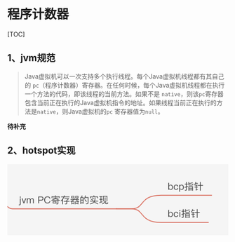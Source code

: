 # 程序计数器

[TOC]

## 1、jvm规范

> Java虚拟机可以一次支持多个执行线程。每个Java虚拟机线程都有其自己的 `pc`（程序计数器）寄存器。在任何时候，每个Java虚拟机线程都在执行一个方法的代码，即该线程的当前方法。如果不是 `native`，则该`pc`寄存器包含当前正在执行的Java虚拟机指令的地址。如果线程当前正在执行的方法是`native`，则Java虚拟机的`pc` 寄存器值为`null`。

**待补充**

## 2、hotspot实现

![](../../../img/image%20%2826%29.png)



